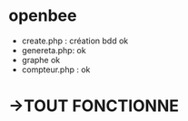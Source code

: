 # openbee
- create.php : création bdd ok
- genereta.php: ok 
- graphe ok
- compteur.php : ok

# ->TOUT FONCTIONNE
